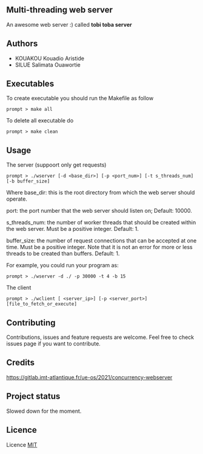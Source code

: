 ## Multi-threading web server 
An awesome web server :) called **tobi toba server**

## Authors
- KOUAKOU Kouadio Aristide
- SILUE Salimata Ouawortie

## Executables
To create executable you should run the Makefile as follow 
```
prompt > make all
```
To delete all executable do

```
prompt > make clean
```

## Usage 
The server (suppoort only get requests)
```
prompt > ./wserver [-d <base_dir>] [-p <port_num>] [-t s_threads_num] [-b buffer_size]
```
Where 
base_dir: this is the root directory from which the web server should
operate. 

port: the port number that the web server should listen on; Default: 10000.

s_threads_num: the number of worker threads that should be created within the web
server. Must be a positive integer. Default: 1.

buffer_size: the number of request connections that can be accepted at one
time. Must be a positive integer. Note that it is not an error for more or
less threads to be created than buffers. Default: 1.

For example, you could run your program as:
```
prompt > ./wserver -d ./ -p 30000 -t 4 -b 15
```

The client
```
prompt > ./wclient [ <server_ip>] [-p <server_port>] [file_to_fetch_or_execute]
```

## Contributing 
Contributions, issues and feature requests are welcome.
Feel free to check issues page if you want to contribute.

## Credits 
https://gitlab.imt-atlantique.fr/ue-os/2021/concurrency-webserver

## Project status
Slowed down for the moment.

## Licence
Licence [MIT](https://gitlab.imt-atlantique.fr/k21kouak/tobi-toba-server/-/blob/main/LICENSE)

